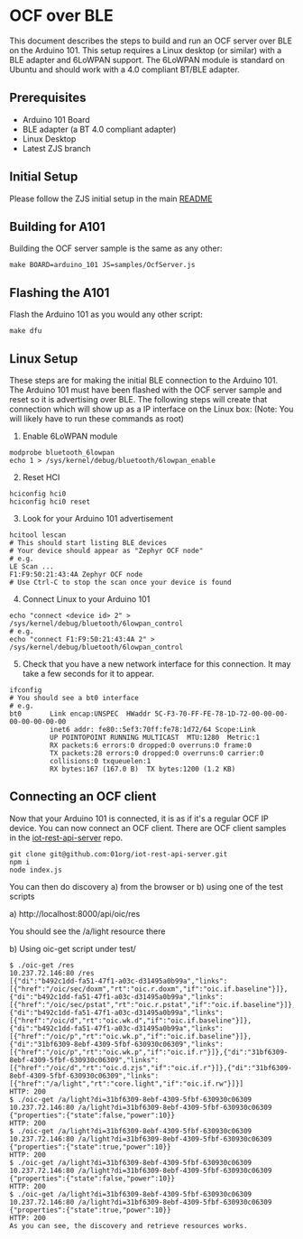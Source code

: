 # OCF over BLE
This document describes the steps to build and run an OCF server over BLE on
the Arduino 101. This setup requires a Linux desktop (or similar) with a BLE
adapter and 6LoWPAN support. The 6LoWPAN module is standard on Ubuntu and
should work with a 4.0 compliant BT/BLE adapter.

## Prerequisites
* Arduino 101 Board
* BLE adapter (a BT 4.0 compliant adapter)
* Linux Desktop
* Latest ZJS branch

## Initial Setup
Please follow the ZJS initial setup in the main [README](../README.md)

## Building for A101
Building the OCF server sample is the same as any other:
```
make BOARD=arduino_101 JS=samples/OcfServer.js
```

## Flashing the A101
Flash the Arduino 101 as you would any other script:
```
make dfu
```

## Linux Setup
These steps are for making the initial BLE connection to the Arduino 101. The
Arduino 101 must have been flashed with the OCF server sample and reset so it
is advertising over BLE. The following steps will create that connection which
will show up as a IP interface on the Linux box:
(Note: You will likely have to run these commands as root)

1. Enable 6LoWPAN module

  ```
  modprobe bluetooth_6lowpan
  echo 1 > /sys/kernel/debug/bluetooth/6lowpan_enable
  ```

2. Reset HCI

  ```
  hciconfig hci0
  hciconfig hci0 reset
  ```

3. Look for your Arduino 101 advertisement

  ```
  hcitool lescan
  # This should start listing BLE devices
  # Your device should appear as "Zephyr OCF node"
  # e.g.
  LE Scan ...
  F1:F9:50:21:43:4A Zephyr OCF node
  # Use Ctrl-C to stop the scan once your device is found
  ```

4. Connect Linux to your Arduino 101

  ```
  echo "connect <device id> 2" > /sys/kernel/debug/bluetooth/6lowpan_control
  # e.g.
  echo "connect F1:F9:50:21:43:4A 2" > /sys/kernel/debug/bluetooth/6lowpan_control
  ```

5. Check that you have a new network interface for this connection. It may take a few
seconds for it to appear.

  ```
  ifconfig
  # You should see a bt0 interface
  # e.g.
  bt0       Link encap:UNSPEC  HWaddr 5C-F3-70-FF-FE-78-1D-72-00-00-00-00-00-00-00-00
            inet6 addr: fe80::5ef3:70ff:fe78:1d72/64 Scope:Link
            UP POINTOPOINT RUNNING MULTICAST  MTU:1280  Metric:1
            RX packets:6 errors:0 dropped:0 overruns:0 frame:0
            TX packets:28 errors:0 dropped:0 overruns:0 carrier:0
            collisions:0 txqueuelen:1
            RX bytes:167 (167.0 B)  TX bytes:1200 (1.2 KB)
  ```

## Connecting an OCF client
Now that your Arduino 101 is connected, it is as if it's a regular OCF IP device. You
can now connect an OCF client. There are OCF client samples in the
[iot-rest-api-server](https://github.com/01org/iot-rest-api-server) repo.
```
git clone git@github.com:01org/iot-rest-api-server.git
npm i
node index.js
```

You can then do discovery a) from the browser or b) using one of the test scripts

a) http://localhost:8000/api/oic/res

You should see the /a/light resource there

b) Using oic-get script under test/

```
$ ./oic-get /res
10.237.72.146:80 /res
[{"di":"b492c1dd-fa51-47f1-a03c-d31495a0b99a","links":[{"href":"/oic/sec/doxm","rt":"oic.r.doxm","if":"oic.if.baseline"}]},{"di":"b492c1dd-fa51-47f1-a03c-d31495a0b99a","links":[{"href":"/oic/sec/pstat","rt":"oic.r.pstat","if":"oic.if.baseline"}]},{"di":"b492c1dd-fa51-47f1-a03c-d31495a0b99a","links":[{"href":"/oic/d","rt":"oic.wk.d","if":"oic.if.baseline"}]},{"di":"b492c1dd-fa51-47f1-a03c-d31495a0b99a","links":[{"href":"/oic/p","rt":"oic.wk.p","if":"oic.if.baseline"}]},{"di":"31bf6309-8ebf-4309-5fbf-630930c06309","links":[{"href":"/oic/p","rt":"oic.wk.p","if":"oic.if.r"}]},{"di":"31bf6309-8ebf-4309-5fbf-630930c06309","links":[{"href":"/oic/d","rt":"oic.d.zjs","if":"oic.if.r"}]},{"di":"31bf6309-8ebf-4309-5fbf-630930c06309","links":[{"href":"/a/light","rt":"core.light","if":"oic.if.rw"}]}]
HTTP: 200
$ ./oic-get /a/light?di=31bf6309-8ebf-4309-5fbf-630930c06309
10.237.72.146:80 /a/light?di=31bf6309-8ebf-4309-5fbf-630930c06309
{"properties":{"state":false,"power":10}}
HTTP: 200
$ ./oic-get /a/light?di=31bf6309-8ebf-4309-5fbf-630930c06309
10.237.72.146:80 /a/light?di=31bf6309-8ebf-4309-5fbf-630930c06309
{"properties":{"state":true,"power":10}}
HTTP: 200
$ ./oic-get /a/light?di=31bf6309-8ebf-4309-5fbf-630930c06309
10.237.72.146:80 /a/light?di=31bf6309-8ebf-4309-5fbf-630930c06309
{"properties":{"state":false,"power":10}}
HTTP: 200
$ ./oic-get /a/light?di=31bf6309-8ebf-4309-5fbf-630930c06309
10.237.72.146:80 /a/light?di=31bf6309-8ebf-4309-5fbf-630930c06309
{"properties":{"state":true,"power":10}}
HTTP: 200
As you can see, the discovery and retrieve resources works.
```
